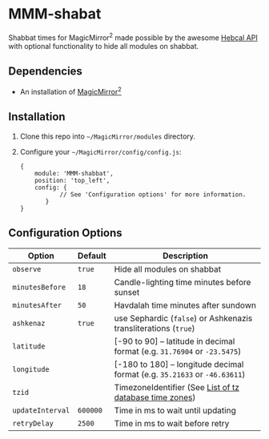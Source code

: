 # MMM-shabat
Shabbat times for MagicMirror<sup>2</sup> made possible by the awesome [Hebcal API](https://www.hebcal.com/home/developer-apis) with optional functionality to hide all modules on shabbat.

## Dependencies
  * An installation of [MagicMirror<sup>2</sup>](https://github.com/MichMich/MagicMirror)

## Installation
 1. Clone this repo into `~/MagicMirror/modules` directory.
 2. Configure your `~/MagicMirror/config/config.js`:
 
     ```
     {
         module: 'MMM-shabbat',
         position: 'top_left',
         config: {
                // See 'Configuration options' for more information.
            }
     }
     ```

## Configuration Options
| **Option** | **Default** | **Description** |
| --- | --- | --- |
| `observe` | `true` | Hide all modules on shabbat
| `minutesBefore` | `18` | Candle-lighting time minutes before sunset |
| `minutesAfter` | `50` | Havdalah time minutes after sundown |
| `ashkenaz` | `true` | use Sephardic (`false`) or Ashkenazis transliterations (`true`) |
| `latitude` | | [-90 to 90] – latitude in decimal format (e.g. `31.76904` or `-23.5475`) |
| `longitude` | | [-180 to 180] – longitude decimal format (e.g. `35.21633` or `-46.63611`) |
| `tzid` | | TimezoneIdentifier (See [List of tz database time zones](https://en.wikipedia.org/wiki/List_of_tz_database_time_zones)) |
| `updateInterval` | `600000` | Time in ms to wait until updating |
| `retryDelay` | `2500` | Time in ms to wait before retry |